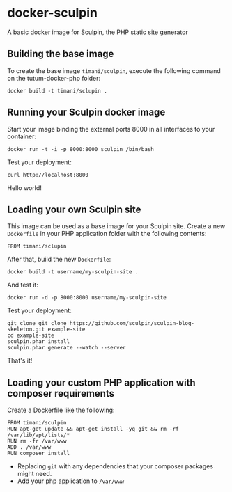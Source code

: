 docker-sculpin
==============

A basic docker image for Sculpin, the PHP static site generator

Building the base image
-----------------------

To create the base image `timani/sculpin`, execute the following command on the tutum-docker-php folder:

    docker build -t timani/sclupin .


Running your Sculpin docker image
------------------------------------

Start your image binding the external ports 8000 in all interfaces to your container:

    docker run -t -i -p 8000:8000 sculpin /bin/bash

Test your deployment:

    curl http://localhost:8000

Hello world!


Loading your own Sculpin site
-----------------------------------

This image can be used as a base image for your Sculpin site. Create a new `Dockerfile` in your 
PHP application folder with the following contents:

    FROM timani/sclupin

After that, build the new `Dockerfile`:

    docker build -t username/my-sculpin-site .

And test it:

    docker run -d -p 8000:8000 username/my-sculpin-site

Test your deployment:

    git clone git clone https://github.com/sculpin/sculpin-blog-skeleton.git example-site
    cd example-site 
    sculpin.phar install
    sculpin.phar generate --watch --server

That's it!


Loading your custom PHP application with composer requirements
--------------------------------------------------------------

Create a Dockerfile like the following:

    FROM timani/sculpin
    RUN apt-get update && apt-get install -yq git && rm -rf /var/lib/apt/lists/*
    RUN rm -fr /var/www
    ADD . /var/www
    RUN composer install

- Replacing `git` with any dependencies that your composer packages might need.
- Add your php application to `/var/www`
